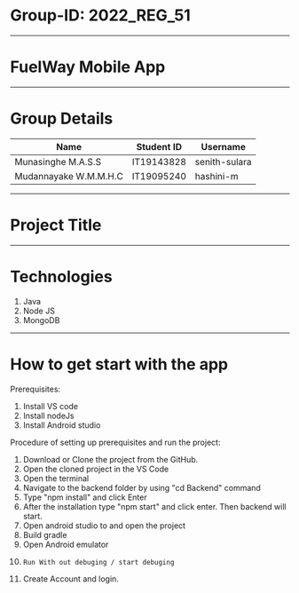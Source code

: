 
# Group-ID:  2022_REG_51
-----------------------------------------------------------------
# FuelWay Mobile App
-----------------------------------------------------------------
# Group Details
   
| Name  | Student ID | Username |
| ------------- | ------------- | ------------- |
| Munasinghe M.A.S.S  | IT19143828  | senith-sulara  |
| Mudannayake W.M.M.H.C  | IT19095240  | hashini-m  |


-----------------------------------------------------------------
# Project Title



-----------------------------------------------------------------
# Technologies

1. Java
2. Node JS
3. MongoDB


-----------------------------------------------------------------
# How to get start with the app	

Prerequisites:
1.	Install VS code
2.	Install nodeJs
3.	Install Android studio

Procedure of setting up prerequisites and run the project:
1.	Download or Clone the project from the GitHub.
2.	Open the cloned project in the VS Code
3.	Open the terminal
4.	Navigate to the backend folder by using "cd Backend" command
5.	Type "npm install" and click Enter
6.	After the installation type "npm start" and click enter. Then backend will start. 
7.	Open android studio to and open the project
9.	Build gradle
10.	Open Android emulator
11. 	Run With out debuging / start debuging  
13.	Create Account and login.
